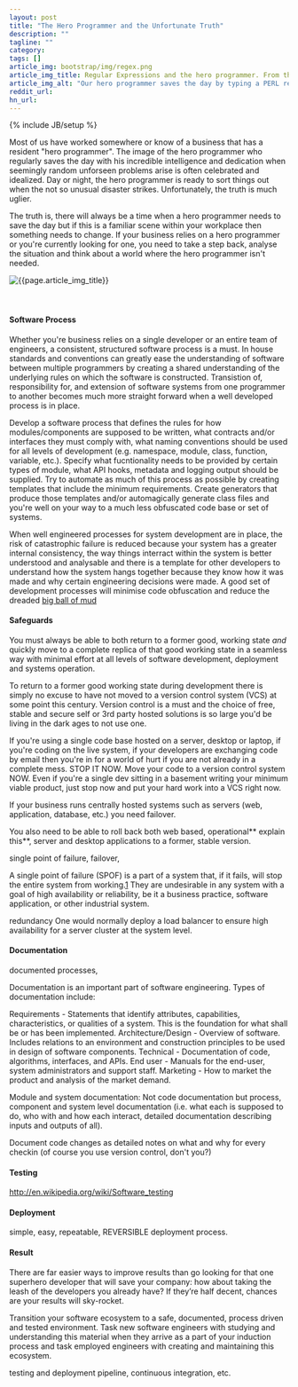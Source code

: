 ```yaml
---
layout: post
title: "The Hero Programmer and the Unfortunate Truth"
description: ""
tagline: ""
category: 
tags: []
article_img: bootstrap/img/regex.png
article_img_title: Regular Expressions and the hero programmer. From the webcomic xkcd.
article_img_alt: "Our hero programmer saves the day by typing a PERL regular expression on a keyboard whilst swinging past on a vine in a tarzan like fashion. From the webcomic xkcd: http://xkcd.com/208/"
reddit_url:
hn_url:
---
```

{% include JB/setup %}
<div class="intro">
<div class="intro-txt">
<p>
Most of us have worked somewhere or know of a business that has a resident "hero programmer". The image of the hero programmer who regularly saves the day with his incredible intelligence and dedication when seemingly random unforseen problems arise is often celebrated and idealized. Day or night, the hero programmer is ready to sort things out when the not so unusual disaster strikes.  Unfortunately, the truth is much uglier. 
</p>
<p>
The truth is, there will always be a time when a hero programmer needs to save the day but if this is a familiar scene within your workplace then something needs to change. If your business relies on a hero programmer or you're currently looking for one, you need to take a step back, analyse the situation and think about a world where the hero programmer isn't needed.
</p>


</div>
<div class="intro-img-border">
<div class="intro-img-bevel">
<div class="intro-img">
<img class="article-image" alt="{{page.article_img_title}}" title="{{page.article_img_title}}" src="{{ASSET_PATH}}/{{page.article_img}}"/>
</div>
</div>
</div>
</div>
<br/>
<br/>

#### Software Process
Whether you're business relies on a single developer or an entire team of engineers, a consistent, structured software process is a must. In house standards and conventions can greatly ease the understanding of software between multiple programmers by creating a shared understanding of the underlying rules on which the software is constructed. Transistion of, responsibility for, and extension of software systems from one programmer to another becomes much more straight forward when a well developed process is in place.

Develop a software process that defines the rules for how modules/components are supposed to be written, what contracts and/or interfaces they must comply with, what naming conventions should be used for all levels of development (e.g. namespace, module, class, function, variable, etc.). Specify what fucntionality needs to be provided by certain types of module, what API hooks, metadata and logging output should be supplied. Try to automate as much of this process as possible by creating templates that include the minimum requirements. Create generators that produce those templates and/or automagically generate class files and you're well on your way to a much less obfuscated code base or set of systems.

When well engineered processes for system development are in place, the risk of catastrophic failure is reduced because your system has a greater internal consistency, the way things interract within the system is better understood and analysable and there is a template for other developers to understand how the system hangs together because they know how it was made and why certain engineering decisions were made. A good set of development processes will minimise code obfuscation and reduce the dreaded [big ball of mud][1]



#### Safeguards
You must always be able to both return to a former good, working state _and_ quickly move to a complete replica of that good working state in a seamless way with minimal effort at all levels of software development, deployment and systems operation.

To return to a former good working state during development there is simply no excuse to have not moved to a version control system (VCS) at some point this century. Version control is a must and the choice of free, stable and secure self or 3rd party hosted solutions is so large you'd be living in the dark ages to not use one. 

If you're using a single code base hosted on a server, desktop or laptop, if you're coding on the live system, if your developers are exchanging code by email then you're in for a world of hurt if you are not already in a complete mess. STOP IT NOW. Move your code to a version control system NOW. Even if you're a single dev sitting in a basement writing your minimum viable product, just stop now and put your hard work into a VCS right now.

If your business runs centrally hosted systems such as servers (web, application, database, etc.) you need failover.

You also need to be able to roll back both web based, operational** explain this**, server and desktop applications to a former, stable version.

single point of failure, failover,

A single point of failure (SPOF) is a part of a system that, if it fails, will stop the entire system from working.[1] They are undesirable in any system with a goal of high availability or reliability, be it a business practice, software application, or other industrial system.

redundancy 
One would normally deploy a load balancer to ensure high availability for a server cluster at the system level.




#### Documentation
documented processes,

Documentation is an important part of software engineering. Types of documentation include:

Requirements - Statements that identify attributes, capabilities, characteristics, or qualities of a system. This is the foundation for what shall be or has been implemented.
Architecture/Design - Overview of software. Includes relations to an environment and construction principles to be used in design of software components.
Technical - Documentation of code, algorithms, interfaces, and APIs.
End user - Manuals for the end-user, system administrators and support staff.
Marketing - How to market the product and analysis of the market demand.

Module and system documentation: Not code documentation but process, component and system level documentation (i.e. what each is supposed to do, who with and how each interact, detailed documentation describing inputs and outputs of all).

Document code changes as detailed notes on what and why for every checkin (of course you use version control, don't you?)




#### Testing
http://en.wikipedia.org/wiki/Software_testing

#### Deployment
simple, easy, repeatable, REVERSIBLE deployment process.

#### Result

There are far easier ways to improve results than go looking for that one superhero developer that will save your company: how about taking the leash of the developers you already have? If they’re half decent, chances are your results will sky-rocket.

Transition your software ecosystem to a safe, documented, process driven and tested environment. Task new software engineers with studying and understanding this material when they arrive as a part of your induction process and task employed engineers with creating and maintaining this ecosystem.



testing and deployment pipeline, continuous integration, etc.



[1]:http://c2.com/cgi/wiki?BigBallOfMud